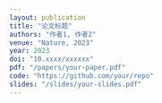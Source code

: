 ```yaml
---
layout: publication
title: "论文标题"
authors: "作者1, 作者2"
venue: "Nature, 2023"
year: 2023
doi: "10.xxxx/xxxxxx"
pdf: "/papers/your-paper.pdf"
code: "https://github.com/your/repo"
slides: "/slides/your-slides.pdf"
---
```

